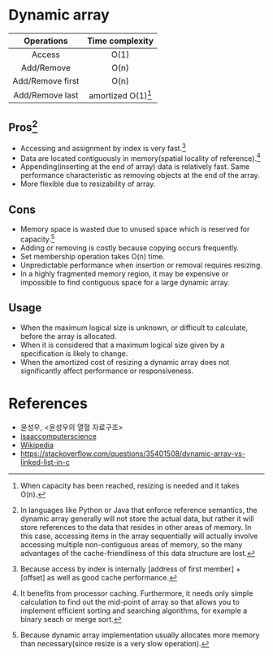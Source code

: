 # Dynamic array

| Operations       | Time complexity                          |
| :--------------: | :--------------------------------------: |
| Access           | O(1)                                     |
| Add/Remove       | O(n)                                     |
| Add/Remove first | O(n)                                     |
| Add/Remove last  | amortized O(1)[^amortized_time]          |

## Pros[^dynamic_arraylist_pros_0]

- Accessing and assignment by index is very fast.[^dynamic_arraylist_pros_1]
- Data are located contiguously in memory(spatial locality of reference).[^dynamic_arraylist_pros_2]
- Appending(inserting at the end of array) data is relatively fast. Same performance characteristic as removing objects at the end of the array.
- More flexible due to resizability of array.

## Cons

- Memory space is wasted due to unused space which is reserved for capacity.[^dynamic_arraylist_cons_1]
- Adding or removing is costly because copying occurs frequently.
- Set membership operation takes O(n) time.
- Unpredictable performance when insertion or removal requires resizing.
- In a highly fragmented memory region, it may be expensive or impossible to find contiguous space for a large dynamic array.

## Usage
- When the maximum logical size is unknown, or difficult to calculate, before the array is allocated.
- When it is considered that a maximum logical size given by a specification is likely to change.
- When the amortized cost of resizing a dynamic array does not significantly affect performance or responsiveness.

# References

- 윤성우, <윤성우의 열혈 자료구조>
- [isaaccomputerscience][reference_link_0]
- [Wikipedia][reference_link_1]
- https://stackoverflow.com/questions/35401508/dynamic-array-vs-linked-list-in-c

[reference_link_0]: <https://isaaccomputerscience.org/concepts/dsa_datastruct_list?examBoard=all&stage=all>
[reference_link_1]: <https://en.wikipedia.org/wiki/Dynamic_array#cite_note-27>

[^amortized_time]: When capacity has been reached, resizing is needed and it takes O(n).
[^dynamic_arraylist_pros_0]: In languages like Python or Java that enforce reference semantics, the dynamic array generally will not store the actual data, but rather it will store references to the data that resides in other areas of memory. In this case, accessing items in the array sequentially will actually involve accessing multiple non-contiguous areas of memory, so the many advantages of the cache-friendliness of this data structure are lost.
[^dynamic_arraylist_pros_1]: Because access by index is internally [address of first member] + [offset] as well as good cache performance.
[^dynamic_arraylist_pros_2]: It benefits from processor caching. Furthermore, it needs only simple calculation to find out the mid-point of array so that allows you to implement efficient sorting and searching algorithms, for example a binary seach or merge sort.
[^dynamic_arraylist_cons_1]: Because dynamic array implementation usually allocates more memory than necessary(since resize is a very slow operation).
